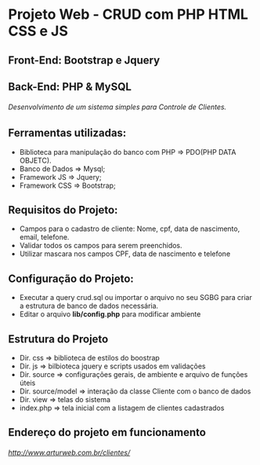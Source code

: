 # Projeto Web - CRUD com PHP HTML CSS e JS

## Front-End: Bootstrap e Jquery
## Back-End: PHP & MySQL

###### Desenvolvimento de um sistema simples para Controle de Clientes.

## Ferramentas utilizadas:
- Biblioteca para manipulação do banco com PHP => PDO(PHP DATA OBJETC).
- Banco de Dados => Mysql;
- Framework JS => Jquery;
- Framework CSS => Bootstrap;

## Requisitos do Projeto:
- Campos para o cadastro de cliente: Nome, cpf, data de nascimento, email, telefone.
- Validar todos os campos para serem preenchidos.
- Utilizar mascara nos campos CPF, data de nascimento e telefone

## Configuração do Projeto:
- Executar a query crud.sql ou importar o arquivo no seu SGBG para criar a estrutura de banco de dados necessária.
- Editar o arquivo **lib/config.php** para modificar ambiente

## Estrutura do Projeto
- Dir. css => biblioteca de estilos do boostrap
- Dir. js => bilbioteca jquery e scripts usados em validações
- Dir. source => configurações gerais, de ambiente e arquivo de funções úteis 
- Dir. source/model => interação da classe Cliente com o banco de dados
- Dir. view => telas do sistema
- index.php => tela inicial com a listagem de clientes cadastrados

## Endereço do projeto em funcionamento
###### http://www.arturweb.com.br/clientes/